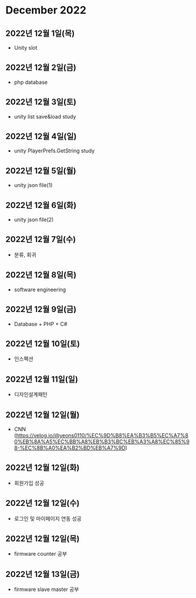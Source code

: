 # December 2022

## 2022년 12월 1일(목)
- Unity slot

## 2022년 12월 2일(금)
- php database

## 2022년 12월 3일(토)
- unity list save&load study

## 2022년 12월 4일(일)
- unity PlayerPrefs.GetString study

## 2022년 12월 5일(월)
- unity json file(1)

## 2022년 12월 6일(화)
- unity json file(2)

## 2022년 12월 7일(수)
- 분류, 회귀

## 2022년 12월 8일(목)
- software engineering

## 2022년 12월 9일(금)
- Database + PHP + C#

## 2022년 12월 10일(토)
- 인스펙션

## 2022년 12월 11일(일)
- 디자인설계패턴

## 2022년 12월 12일(월)
- CNN (https://velog.io/@yeons0110/%EC%9D%B8%EA%B3%B5%EC%A7%80%EB%8A%A5%EC%BB%A8%EB%B3%BC%EB%A3%A8%EC%85%98-%EC%8B%A0%EA%B2%BD%EB%A7%9D)

## 2022년 12월 12일(화)
- 회원가입 성공

## 2022년 12월 12일(수)
- 로그인 및 마이페이지 연동 성공

## 2022년 12월 12일(목)
- firmware counter 공부

## 2022년 12월 13일(금)
- firmware slave master 공부